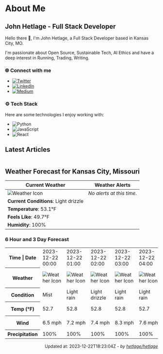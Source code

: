 # About Me

## John Hetlage - Full Stack Developer

Hello there 👋, I'm John Hetlage, a Full Stack Developer based in Kansas City, MO. 

I'm passionate about Open Source, Sustainable Tech, AI Ethics and have a deep interest in Running, Trading, Writing.

### 🌐 Connect with me
- [![Twitter](https://img.shields.io/badge/Twitter-1DA1F2?style=for-the-badge&logo=twitter&logoColor=white)](https://twitter.com/j_hetlage)
- [![LinkedIn](https://img.shields.io/badge/LinkedIn-0077B5?style=for-the-badge&logo=linkedin&logoColor=white)](https://linkedin.com/in/john-hetlage)
- [![Medium](https://img.shields.io/badge/Medium-12100E?style=for-the-badge&logo=medium&logoColor=white)](https://medium.com/@jhetlage)

### ⚙️ Tech Stack
Here are some technologies I enjoy working with:
- ![Python](https://img.shields.io/badge/-Python-05122A?style=flat&logo=Python)
- ![JavaScript](https://img.shields.io/badge/-JavaScript-05122A?style=flat&logo=JavaScript)
- ![React](https://img.shields.io/badge/-React-05122A?style=flat&logo=React)


## Latest Articles

<table>
  <tbody></tbody>
</table>


## Weather Forecast for Kansas City, Missouri

| **Current Weather** | **Weather Alerts** |
|---------------------|--------------------|
| ![Weather Icon](https://cdn.weatherapi.com/weather/64x64/day/266.png) |  _No alerts at this time._  |
| **Current Conditions**: Light drizzle |  | 
| **Temperature**: 53.1°F |  |
| **Feels Like**: 49.7°F |  |
| **Humidity**: 100% | |

### 6 Hour and 3 Day Forecast

<table>
  <tbody>  
    <tr><th>Time | Date</th><td>2023-12-22 00:00</td><td>2023-12-22 01:00</td><td>2023-12-22 02:00</td><td>2023-12-22 03:00</td><td>2023-12-22 04:00</td><td>2023-12-22 05:00</td><td>2023-12-22</td><td>2023-12-23</td><td>2023-12-24</td></tr>
    <tr><th>Weather</th><td><img src="https://cdn.weatherapi.com/weather/64x64/night/143.png" alt="Weather Icon"></td><td><img src="https://cdn.weatherapi.com/weather/64x64/night/296.png" alt="Weather Icon"></td><td><img src="https://cdn.weatherapi.com/weather/64x64/night/266.png" alt="Weather Icon"></td><td><img src="https://cdn.weatherapi.com/weather/64x64/night/296.png" alt="Weather Icon"></td><td><img src="https://cdn.weatherapi.com/weather/64x64/night/296.png" alt="Weather Icon"></td><td><img src="https://cdn.weatherapi.com/weather/64x64/night/266.png" alt="Weather Icon"></td>
    <td><img src="https://cdn.weatherapi.com/weather/64x64/day/302.png" alt="Weather Icons"</td><td><img src="https://cdn.weatherapi.com/weather/64x64/day/116.png" alt="Weather Icons"</td><td><img src="https://cdn.weatherapi.com/weather/64x64/day/308.png" alt="Weather Icons"</td></tr>
    <tr><th>Condition</th><td>Mist</td><td>Light rain</td><td>Light drizzle</td><td>Light rain</td><td>Light rain</td><td>Light drizzle</td>
    <td>Moderate rain</td><td>Partly cloudy</td><td>Heavy rain</td></tr>
    <tr><th>Temp (°F)</th><td>52.7</td><td>52.8</td><td>52.8</td><td>52.8</td><td>52.7</td><td>52.8</td>
    <td>58.3° / 50.9°F</td><td>62.8° / 46.1°F</td><td>59.3° / 53.9°F</td></tr>
    <tr><th>Wind</th><td>6.5 mph</td><td>7.2 mph</td><td>7.4 mph</td><td>8.3 mph</td><td>7.6 mph</td><td>8.1 mph</td>
    <td>10.5 mph</td><td>14.5 mph</td><td>16.6 mph</td></tr>
    <tr><th>Precipitation</th><td>100%</td><td>100%</td><td>100%</td><td>100%</td><td>100%</td><td>100%</td>
    <td>98%</td><td>0%</td><td>83%</td></tr>
  </tbody>
</table>

<div align="right">

Updated at: 2023-12-22T18:23:04Z - *by [hetlage/hetlage](https://github.com/hetlage/hetlage)*

</div>

